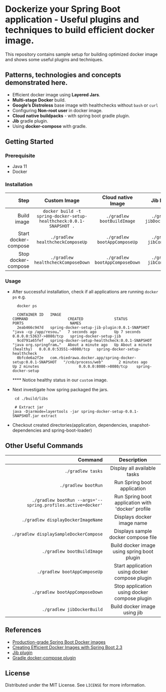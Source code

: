 # Dockerize your Spring Boot application - Useful plugins and techniques to build efficient docker image.

This repository contains sample setup for building optimized docker image and shows some useful plugins and techniques.

## Patterns, technologies and concepts demonstrated here.

* Efficient docker image using **Layered Jars**.
* **Multi-stage Docker** build.
* **Google’s Distroless** base image with healthchecks without `bash` or `curl`
* Configuring **Non-root user** in docker image.
* **Cloud native buildpacks** - with spring boot gradle plugin.
* **Jib** gradle plugin.
* Using **docker-compose** with gradle.

## Getting Started

### Prerequisite

* Java 11
* Docker

### Installation

|Step| Custom Image | Cloud native Image| Jib Image |
| -------------:|:--------:|:--------:|:--------:|
| Build image | `docker build -t spring-docker-setup-healthcheck:0.0.1-SNAPSHOT .` |`./gradlew bootBuildImage` |`./gradlew jibDockerBuild` | 
| Start docker-compose |  `./gradlew healthcheckComposeUp` | `./gradlew bootAppComposeUp` |`./gradlew jibComposeUp` | 
| Stop docker-compose |  `./gradlew healthcheckComposeDown` | `./gradlew bootAppComposeDown` |`./gradlew jibComposeUp` |

### Usage

* After successful installation, check if all applications are running `docker ps` e.g.
    ```shell
      docker ps
  
      CONTAINER ID   IMAGE                                                         COMMAND                  CREATED              STATUS                        PORTS                     NAMES
      2eab466c947d   spring-docker-setup-jib-plugin:0.0.1-SNAPSHOT                 "java -cp /app/resou…"   7 seconds ago        Up 7 seconds                  0.0.0.0:53637->8080/tcp   spring-docker-setup-jib
      9cd791a65fef   spring-docker-setup-healthcheck:0.0.1-SNAPSHOT                "java org.springfram…"   About a minute ago   Up About a minute (healthy)   0.0.0.0:53551->8080/tcp   spring-docker-setup-healthcheck
      0bfcde6a2f2e   com.rbiedrawa.docker.app/spring-docker-setup:0.0.1-SNAPSHOT   "/cnb/process/web"       2 minutes ago        Up 2 minutes                  0.0.0.0:8080->8080/tcp    spring-docker-setup
    ```
  **** Notice healthy status in our `custom` image.

* Next investigate how spring packaged the jars.
  ```shell
   cd ./build/libs
  
   # Extract jar
  java -Djarmode=layertools -jar spring-docker-setup-0.0.1-SNAPSHOT.jar extract
  ```
  
* Checkout created directories(application, dependencies, snapshot-dependencies and spring-boot-loader) 

## Other Useful Commands

| Command | Description | 
| -------------:|:--------:|
| `./gradlew tasks` | Display all available tasks |
| `./gradlew bootRun` | Run Spring boot application |
| `./gradlew bootRun --args='--spring.profiles.active=docker'` | Run Spring boot application with 'docker' profile |
| `./gradlew displayDockerImageName` | Displays docker image name |
| `./gradlew displaySampleDockerCompose` | Displays sample docker compose file  |
| `./gradlew bootBuildImage` | Build docker image using spring boot plugin|
| `./gradlew bootAppComposeUp` | Start application using docker compose plugin |
| `./gradlew bootAppComposeDown` | Stop application using docker compose plugin |
| `./gradlew jibDockerBuild` | Build docker image using jib |

## References

* [Production-grade Spring Boot Docker images](https://pete-woods.com/2019/02/production-grade-spring-boot-docker-images/)
* [Creating Efficient Docker Images with Spring Boot 2.3](https://spring.io/blog/2020/08/14/creating-efficient-docker-images-with-spring-boot-2-3)
* [Jib plugin](https://github.com/GoogleContainerTools/jib)
* [Gradle docker-compose plugin](https://github.com/avast/gradle-docker-compose-plugin)

## License

Distributed under the MIT License. See `LICENSE` for more information.